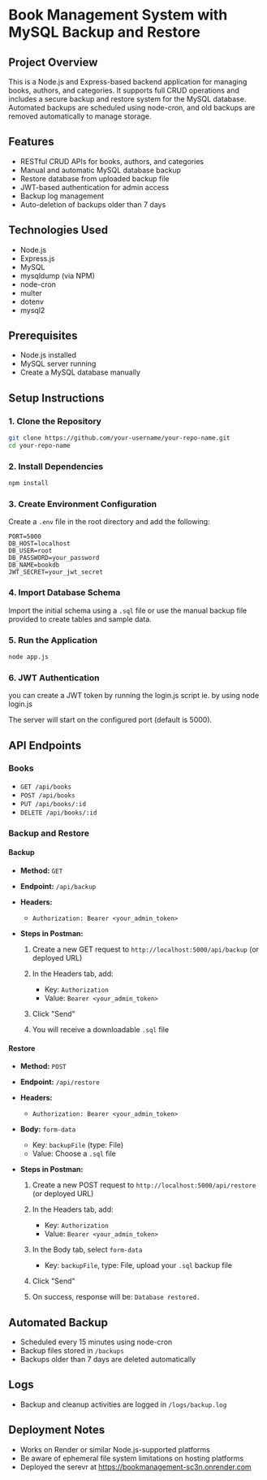 # Book Management System with MySQL Backup and Restore

## Project Overview

This is a Node.js and Express-based backend application for managing books, authors, and categories. It supports full CRUD operations and includes a secure backup and restore system for the MySQL database. Automated backups are scheduled using node-cron, and old backups are removed automatically to manage storage.

## Features

* RESTful CRUD APIs for books, authors, and categories
* Manual and automatic MySQL database backup
* Restore database from uploaded backup file
* JWT-based authentication for admin access
* Backup log management
* Auto-deletion of backups older than 7 days

## Technologies Used

* Node.js
* Express.js
* MySQL
* mysqldump (via NPM)
* node-cron
* multer
* dotenv
* mysql2

## Prerequisites

* Node.js installed
* MySQL server running
* Create a MySQL database manually

## Setup Instructions

### 1. Clone the Repository

```bash
git clone https://github.com/your-username/your-repo-name.git
cd your-repo-name
```

### 2. Install Dependencies

```bash
npm install
```

### 3. Create Environment Configuration

Create a `.env` file in the root directory and add the following:

```env
PORT=5000
DB_HOST=localhost
DB_USER=root
DB_PASSWORD=your_password
DB_NAME=bookdb
JWT_SECRET=your_jwt_secret
```

### 4. Import Database Schema

Import the initial schema using a `.sql` file or use the manual backup file provided to create tables and sample data.

### 5. Run the Application

```bash
node app.js
```

### 6. JWT Authentication

you can create a JWT token by running the login.js script ie. by using node login.js 

The server will start on the configured port (default is 5000).

## API Endpoints

### Books

* `GET /api/books`
* `POST /api/books`
* `PUT /api/books/:id`
* `DELETE /api/books/:id`

### Backup and Restore

#### Backup

* **Method:** `GET`
* **Endpoint:** `/api/backup`
* **Headers:**

  * `Authorization: Bearer <your_admin_token>`
* **Steps in Postman:**

  1. Create a new GET request to `http://localhost:5000/api/backup` (or deployed URL)
  2. In the Headers tab, add:

     * Key: `Authorization`
     * Value: `Bearer <your_admin_token>`
  3. Click "Send"
  4. You will receive a downloadable `.sql` file

#### Restore

* **Method:** `POST`
* **Endpoint:** `/api/restore`
* **Headers:**

  * `Authorization: Bearer <your_admin_token>`
* **Body:** `form-data`

  * Key: `backupFile` (type: File)
  * Value: Choose a `.sql` file
* **Steps in Postman:**

  1. Create a new POST request to `http://localhost:5000/api/restore` (or deployed URL)
  2. In the Headers tab, add:

     * Key: `Authorization`
     * Value: `Bearer <your_admin_token>`
  3. In the Body tab, select `form-data`

     * Key: `backupFile`, type: File, upload your `.sql` backup file
  4. Click "Send"
  5. On success, response will be: `Database restored.`

## Automated Backup

* Scheduled every 15 minutes using node-cron
* Backup files stored in `/backups`
* Backups older than 7 days are deleted automatically

## Logs

* Backup and cleanup activities are logged in `/logs/backup.log`

## Deployment Notes

* Works on Render or similar Node.js-supported platforms
* Be aware of ephemeral file system limitations on hosting platforms
* Deployed the serevr at https://bookmanagement-sc3n.onrender.com
